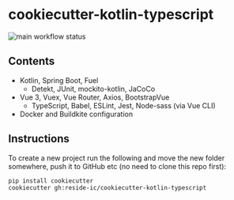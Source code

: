 # cookiecutter-kotlin-typescript

![main workflow status](https://github.com/reside-ic/cookiecutter-kotlin-typescript/actions/workflows/main.yml/badge.svg)

## Contents

- Kotlin, Spring Boot, Fuel
    - Detekt, JUnit, mockito-kotlin, JaCoCo
- Vue 3, Vuex, Vue Router, Axios, BootstrapVue
    - TypeScript, Babel, ESLint, Jest, Node-sass (via Vue CLI)
- Docker and Buildkite configuration

## Instructions

To create a new project run the following and move the new folder somewhere, push it to GitHub etc (no need to clone
this repo first):

```shell
pip install cookiecutter
cookiecutter gh:reside-ic/cookiecutter-kotlin-typescript
```
